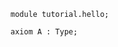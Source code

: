 ```juvix
module tutorial.hello;
```

<!-- --8<-- [start:axiom] -->
```juvix
axiom A : Type;
```
<!-- --8<-- [end:axiom] -->

